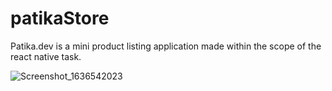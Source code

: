 # patikaStore

Patika.dev is a mini product listing application made within the scope of the react native task.

![Screenshot_1636542023](https://user-images.githubusercontent.com/83928108/141102307-50851ca2-39b6-44c9-a3b1-ebb2be8f5225.png)
